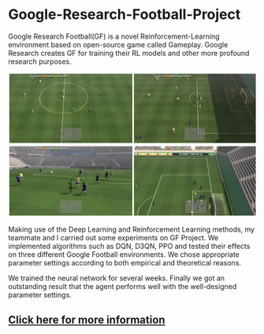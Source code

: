 # Google-Research-Football-Project

Google Research Football(GF) is a novel Reinforcement-Learning environment based on open-source game called Gameplay. Google Research creates GF for training their RL models and other more profound research purposes.

![](https://github.com/007DXR/Google-Research-Football-Project/blob/main/google%20football.jpg)

Making use of the Deep Learning and Reinforcement Learning methods, my teammate and I carried out some experiments on GF Project.
We implemented algorithms such as DQN, D3QN, PPO and tested their effects on three different Google Football environments. We chose appropriate parameter settings according to both empirical and theoretical reasons. 

We trained the neural network for several weeks. Finally we got an outstanding result that the agent performs well with the well-designed parameter settings.

## [Click here for more information](https://github.com/007DXR/Google-Research-Football-Project/blob/main/Report%20for%20GF%20Project.pdf)

